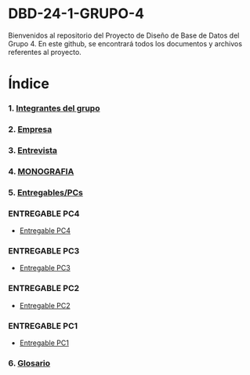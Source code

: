 # DBD-24-1-GRUPO-4
Bienvenidos al repositorio del Proyecto de Diseño de Base de Datos del Grupo 4. En este github, se encontrará todos los documentos y archivos referentes al proyecto.
# Índice
### 1. [Integrantes del grupo](01.Integrantes/integrantes.md)
### 2. [Empresa](02.Empresa/SeleccionEmpresa.md)
### 3. [Entrevista](03.Entrevista/entrevista.md)
### 4. [MONOGRAFIA](7.%20MONOGRAFIA/monografia.md)
### 5. [Entregables/PCs](04.Entregables/entregables.md)

### ENTREGABLE PC4
- [Entregable PC4](04.Entregables/Entregable_PC4/entregable_pc4.md)
### ENTREGABLE PC3
- [Entregable PC3](04.Entregables/Entregable_PC3/entregable_pc3.md)
### ENTREGABLE PC2
- [Entregable PC2](04.Entregables/Entregable_PC2/entregable_pc2.md)
### ENTREGABLE PC1
- [Entregable PC1](04.Entregables/Entregable_PC1/entregable_pc1.md)
### 6. [Glosario](05.Glosario/Glosario.md)
